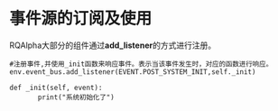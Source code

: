 # 事件源的订阅及使用

RQAlpha大部分的组件通过**add\_listener**的方式进行注册。

```
#注册事件,并使用_init函数来响应事件。表示当该事件发生时，对应的函数进行响应。
env.event_bus.add_listener(EVENT.POST_SYSTEM_INIT,self._init)
```

```
def _init(self, event):
       print("系统初始化了")
       
```




